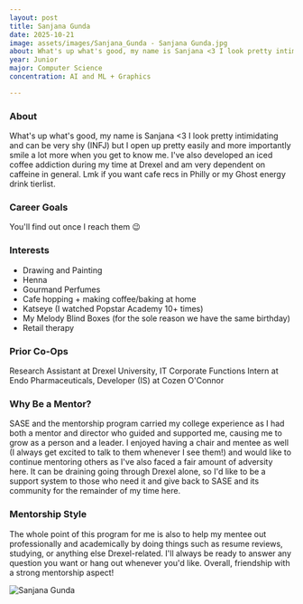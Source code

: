 ```yaml
---
layout: post
title: Sanjana Gunda
date: 2025-10-21
image: assets/images/Sanjana_Gunda - Sanjana Gunda.jpg
about: What's up what's good, my name is Sanjana <3 I look pretty intimidating and can be very shy (INFJ) but I open up pretty easily and more importantly smile a lot more when you get to know me. I've also developed an iced coffee addiction during my time at Drexel and am very dependent on caffeine in general. Lmk if you want cafe recs in Philly or my Ghost energy drink tierlist.
year: Junior
major: Computer Science
concentration: AI and ML + Graphics

---
```


### About

What's up what's good, my name is Sanjana <3 I look pretty intimidating and can be very shy (INFJ) but I open up pretty easily and more importantly smile a lot more when you get to know me. I've also developed an iced coffee addiction during my time at Drexel and am very dependent on caffeine in general. Lmk if you want cafe recs in Philly or my Ghost energy drink tierlist.

### Career Goals

You'll find out once I reach them 😉

### Interests

- Drawing and Painting
- Henna 
- Gourmand Perfumes
- Cafe hopping + making coffee/baking at home
- Katseye (I watched Popstar Academy 10+ times)
- My Melody Blind Boxes (for the sole reason we have the same birthday)
- Retail therapy

### Prior Co-Ops

Research Assistant at Drexel University, IT Corporate Functions Intern at Endo Pharmaceuticals, Developer (IS) at Cozen O'Connor

### Why Be a Mentor?

SASE and the mentorship program carried my college experience as I had both a mentor and director who guided and supported me, causing me to grow as a person and a leader. I enjoyed having a chair and mentee as well (I always get excited to talk to them whenever I see them!) and would like to continue mentoring others as I've also faced a fair amount of adversity here. It can be draining going through Drexel alone, so I'd like to be a support system to those who need it and give back to SASE and its community for the remainder of my time here.

### Mentorship Style

The whole point of this program for me is also to help my mentee out professionally and academically by doing things such as resume reviews, studying, or anything else Drexel-related. I'll always be ready to answer any question you want or hang out whenever you'd like. Overall, friendship with a strong mentorship aspect!
<div class="text-center my-5">
    <img src="https://sase-drexel.github.io/mentorship-2025/assets/images/Sanjana_Gunda - Sanjana Gunda.jpg" alt="Sanjana Gunda" class="rounded post-img" />
</div>

